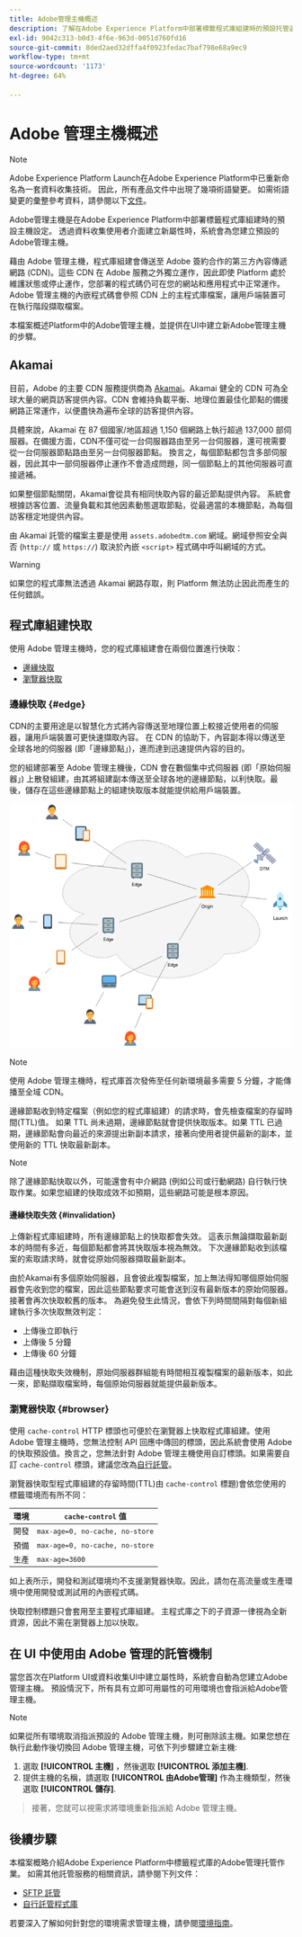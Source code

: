```yaml
---
title: Adobe管理主機概述
description: 了解在Adobe Experience Platform中部署標籤程式庫組建時的預設托管選項。
exl-id: 9042c313-b0d3-4f6e-963d-0051d760fd16
source-git-commit: 8ded2aed32dffa4f0923fedac7baf798e68a9ec9
workflow-type: tm+mt
source-wordcount: '1173'
ht-degree: 64%

---
```


# Adobe 管理主機概述

>[!NOTE]
>
>Adobe Experience Platform Launch在Adobe Experience Platform中已重新命名為一套資料收集技術。 因此，所有產品文件中出現了幾項術語變更。 如需術語變更的彙整參考資料，請參閱以下[文件](../../../term-updates.md)。

Adobe管理主機是在Adobe Experience Platform中部署標籤程式庫組建時的預設主機設定。 透過資料收集使用者介面建立新屬性時，系統會為您建立預設的Adobe管理主機。

藉由 Adobe 管理主機，程式庫組建會傳送至 Adobe 簽約合作的第三方內容傳遞網路 (CDN)。這些 CDN 在 Adobe 服務之外獨立運作，因此即使 Platform 處於維護狀態或停止運作，您部署的程式碼仍可在您的網站和應用程式中正常運作。Adobe 管理主機的內嵌程式碼會參照 CDN 上的主程式庫檔案，讓用戶端裝置可在執行階段擷取檔案。

本檔案概述Platform中的Adobe管理主機，並提供在UI中建立新Adobe管理主機的步驟。

## Akamai

目前，Adobe 的主要 CDN 服務提供商為 [Akamai](https://www.akamai.com/tw/zh)。Akamai 健全的 CDN 可為全球大量的網頁訪客提供內容。CDN 會維持負載平衡、地理位置最佳化節點的備援網路正常運作，以便盡快為遍布全球的訪客提供內容。

具體來說，Akamai 在 87 個國家/地區超過 1,150 個網路上執行超過 137,000 部伺服器。在備援方面，CDN不僅可從一台伺服器路由至另一台伺服器，還可視需要從一台伺服器節點路由至另一台伺服器節點。 換言之，每個節點都包含多部伺服器，因此其中一部伺服器停止運作不會造成問題，同一個節點上的其他伺服器可直接遞補。

如果整個節點關閉，Akamai會從具有相同快取內容的最近節點提供內容。 系統會根據訪客位置、流量負載和其他因素動態選取節點，從最適當的本機節點，為每個訪客穩定地提供內容。

由 Akamai 託管的檔案主要是使用 `assets.adobedtm.com` 網域。網域參照安全與否 (`http://` 或 `https://`) 取決於內嵌 `<script>` 程式碼中呼叫網域的方式。

>[!WARNING]
>
>如果您的程式庫無法透過 Akamai 網路存取，則 Platform 無法防止因此而產生的任何錯誤。

## 程式庫組建快取

使用 Adobe 管理主機時，您的程式庫組建會在兩個位置進行快取：

* [邊緣快取](#edge)
* [瀏覽器快取](#browser)

### 邊緣快取 {#edge}

CDN的主要用途是以智慧化方式將內容傳送至地理位置上較接近使用者的伺服器，讓用戶端裝置可更快速擷取內容。 在 CDN 的協助下，內容副本得以傳送至全球各地的伺服器 (即「邊緣節點」)，進而達到迅速提供內容的目的。

您的組建部署至 Adobe 管理主機後，CDN 會在數個集中式伺服器 (即「原始伺服器」) 上散發組建，由其將組建副本傳送至全球各地的邊緣節點，以利快取。最後，儲存在這些邊緣節點上的組建快取版本就能提供給用戶端裝置。

![](../images/cdn-diagram.png)

>[!NOTE]
>
>使用 Adobe 管理主機時，程式庫首次發佈至任何新環境最多需要 5 分鐘，才能傳播至全域 CDN。

邊緣節點收到特定檔案（例如您的程式庫組建）的請求時，會先檢查檔案的存留時間(TTL)值。 如果 TTL 尚未過期，邊緣節點就會提供快取版本。如果 TTL 已過期，邊緣節點會向最近的來源提出新副本請求，接著向使用者提供最新的副本，並使用新的 TTL 快取最新副本。

>[!NOTE]
>
>除了邊緣節點快取以外，可能還會有中介網路 (例如公司或行動網路) 自行執行快取作業。如果您組建的快取成效不如預期，這些網路可能是根本原因。

#### 邊緣快取失效 {#invalidation}

上傳新程式庫組建時，所有邊緣節點上的快取都會失效。 這表示無論擷取最新副本的時間有多近，每個節點都會將其快取版本視為無效。 下次邊緣節點收到該檔案的索取請求時，就會從原始伺服器擷取最新副本。

由於Akamai有多個原始伺服器，且會彼此複製檔案，加上無法得知哪個原始伺服器會先收到您的檔案，因此這些節點要求可能會送到沒有最新版本的原始伺服器。 接著會再次快取較舊的版本。 為避免發生此情況，會依下列時間間隔對每個新組建執行多次快取無效判定：

* 上傳後立即執行
* 上傳後 5 分鐘
* 上傳後 60 分鐘

藉由這種快取失效機制，原始伺服器群組能有時間相互複製檔案的最新版本，如此一來，節點擷取檔案時，每個原始伺服器就能提供最新版本。

### 瀏覽器快取 {#browser}

使用 `cache-control` HTTP 標頭也可便於在瀏覽器上快取程式庫組建。使用 Adobe 管理主機時，您無法控制 API 回應中傳回的標頭，因此系統會使用 Adobe 的快取預設值。換言之，您無法針對 Adobe 管理主機使用自訂標頭。如果需要自訂 `cache-control` 標頭，建議您改為[自行託管](self-hosting-libraries.md)。

瀏覽器快取型程式庫組建的存留時間(TTL)由 `cache-control` 標題)會依您使用的標籤環境而有所不同：

| 環境 | `cache-control` 值 |
| --- | --- |
| 開發 | `max-age=0, no-cache, no-store` |
| 預備 | `max-age=0, no-cache, no-store` |
| 生產 | `max-age=3600` |

如上表所示，開發和測試環境均不支援瀏覽器快取。因此，請勿在高流量或生產環境中使用開發或測試用的內嵌程式碼。

快取控制標題只會套用至主要程式庫組建。 主程式庫之下的子資源一律視為全新資源，因此不需在瀏覽器上加以快取。

## 在 UI 中使用由 Adobe 管理的託管機制

當您首次在Platform UI或資料收集UI中建立屬性時，系統會自動為您建立Adobe管理主機。 預設情況下，所有具有立即可用屬性的可用環境也會指派給Adobe管理主機。

>[!NOTE]
>
>如果從所有環境取消指派預設的 Adobe 管理主機，則可刪除該主機。如果您想在執行此動作後切換回 Adobe 管理主機，可依下列步驟建立新主機:
>
>1. 選取 **[!UICONTROL 主機]** ，然後選取 **[!UICONTROL 添加主機]**.
>1. 提供主機的名稱，請選取 **[!UICONTROL 由Adobe管理]** 作為主機類型，然後選取 **[!UICONTROL 儲存]**.

>
>接著，您就可以視需求將環境重新指派給 Adobe 管理主機。

## 後續步驟

本檔案概略介紹Adobe Experience Platform中標籤程式庫的Adobe管理托管作業。 如需其他託管服務的相關資訊，請參閱下列文件：

* [SFTP 託管](./sftp-host.md)
* [自行託管程式庫](./self-hosting-libraries.md)

若要深入了解如何針對您的環境需求管理主機，請參閱[環境指南](../environments.md)。
